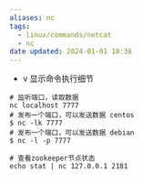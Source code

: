 ```yaml
---
aliases: nc
tags:
  - linux/commands/netcat
  - nc
date updated: 2024-01-01 18:38
---
```


- v 显示命令执行细节

```shell
# 监听端口，读取数据
nc localhost 7777 
# 发布一个端口，可以发送数据 centos
$ nc -lk 7777
# 发布一个端口，可以发送数据 debian
$ nc -l -p 7777
```


```shell
# 查看zookeeper节点状态
echo stat | nc 127.0.0.1 2181
```